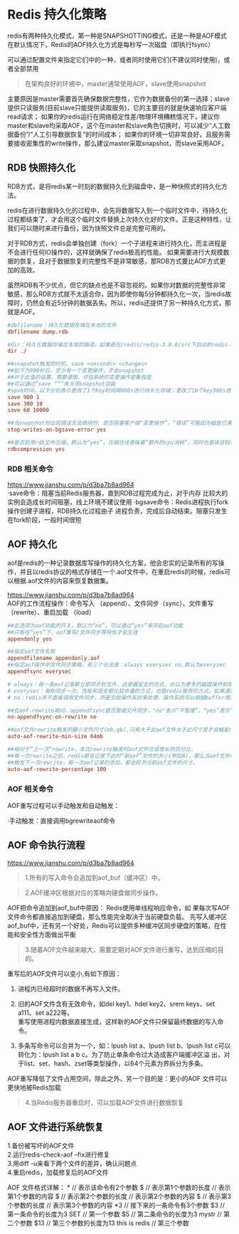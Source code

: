 # Redis 持久化策略
redis有两种持久化模式，第一种是SNAPSHOTTING模式，还是一种是AOF模式
在默认情况下，Redis的AOF持久化方式是每秒写一次磁盘（即执行fsync）

可以通过配置文件来指定它们中的一种，或者同时使用它们(不建议同时使用)，或者全部禁用

> 在架构良好的环境中，master通常使用AOF，slave使用snapshot  

主要原因是master需要首先确保数据完整性，它作为数据备份的第一选择；slave提供只读服务(目前slave只能提供读取服务)，它的主要目的就是快速响应客户端read请求；
如果你的redis运行在网络稳定性差/物理环境糟糕情况下，建议你master和slave均采取AOF，这个在master和slave角色切换时，可以减少“人工数据备份”/“人工引导数据恢复”的时间成本；
如果你的环境一切非常良好，且服务需要接收密集性的write操作，那么建议master采取snapshot，而slave采用AOF。

## RDB 快照持久化
RDB方式，是将redis某一时刻的数据持久化到磁盘中，是一种快照式的持久化方法。  

redis在进行数据持久化的过程中，会先将数据写入到一个临时文件中，待持久化过程都结束了，才会用这个临时文件替换上次持久化好的文件。正是这种特性，让我们可以随时来进行备份，因为快照文件总是完整可用的。

对于RDB方式，redis会单独创建（fork）一个子进程来进行持久化，而主进程是不会进行任何IO操作的，这样就确保了redis极高的性能。
如果需要进行大规模数据的恢复，且对于数据恢复的完整性不是非常敏感，那RDB方式要比AOF方式更加的高效。

虽然RDB有不少优点，但它的缺点也是不容忽视的。如果你对数据的完整性非常敏感，那么RDB方式就不太适合你，因为即使你每5分钟都持久化一次，当redis故障时，仍然会有近5分钟的数据丢失。所以，redis还提供了另一种持久化方式，那就是AOF。

```conf
#dbfilename：持久化数据存储在本地的文件
dbfilename dump.rdb

#dir：持久化数据存储在本地的路径，如果是在/redis/redis-3.0.6/src下启动的redis-cli，则数据会存储在当前src目录下
dir ./

##snapshot触发的时机，save <seconds> <changes>  
##如下为900秒后，至少有一个变更操作，才会snapshot  
##对于此值的设置，需要谨慎，评估系统的变更操作密集程度  
##可以通过“save “””来关闭snapshot功能  
#save时间，以下分别表示更改了1个key时间隔900s进行持久化存储；更改了10个key300s进行存储；更改10000个key60s进行存储。
save 900 1
save 300 10
save 60 10000

##当snapshot时出现错误无法继续时，是否阻塞客户端“变更操作”，“错误”可能因为磁盘已满/磁盘故障/OS级别异常等  
stop-writes-on-bgsave-error yes  

##是否启用rdb文件压缩，默认为“yes”，压缩往往意味着“额外的cpu消耗”，同时也意味这较小的文件尺寸以及较短的网络传输时间  
rdbcompression yes 
```

### RDB 相关命令
https://www.jianshu.com/p/d3ba7b8ad964  
·save命令：阻塞当前Redis服务器，直到RDB过程完成为止，对于内存 比较大的实例会造成长时间阻塞，线上环境不建议使用
·bgsave命令：Redis进程执行fork操作创建子进程，RDB持久化过程由子 进程负责，完成后自动结束。阻塞只发生在fork阶段，一般时间很短

## AOF 持久化
aof是redis的一种记录数据库写操作的持久化方案，他会忠实的记录所有的写操作，并且以redis协议的格式存储在一个.aof文件中，在重启redis的时候，redis可以根据.aof文件的内容来恢复数据集。

https://www.jianshu.com/p/d3ba7b8ad964  
AOF的工作流程操作：命令写入 （append）、文件同步（sync）、文件重写（rewrite）、重启加载 （load）

```conf
##此选项为aof功能的开关，默认为“no”，可以通过“yes”来开启aof功能  
##只有在“yes”下，aof重写/文件同步等特性才会生效  
appendonly yes  

##指定aof文件名称  
appendfilename appendonly.aof  
##指定aof操作中文件同步策略，有三个合法值：always everysec no,默认为everysec  
appendfsync everysec  

# always：每一条aof记录都立即同步到文件，这是最安全的方式，也以为更多的磁盘操作和阻塞延迟，是IO开支较大。
# everysec：每秒同步一次，性能和安全都比较中庸的方式，也是redis推荐的方式。如果遇到物理服务器故障，有可能导致最近一秒内aof记录丢失(可能为部分丢失)。
# no：redis并不直接调用文件同步，而是交给操作系统来处理，操作系统可以根据buffer填充情况/通道空闲时间等择机触发同步；这是一种普通的文件操作方式。性能较好，在物理服务器故障时，数据丢失量会因OS配置有关。

##在aof-rewrite期间，appendfsync是否暂缓文件同步，"no"表示“不暂缓”，“yes”表示“暂缓”，默认为“no”  
no-appendfsync-on-rewrite no  

##aof文件rewrite触发的最小文件尺寸(mb,gb),只有大于此aof文件大于此尺寸是才会触发rewrite，默认“64mb”，建议“512mb”  
auto-aof-rewrite-min-size 64mb  

##相对于“上一次”rewrite，本次rewrite触发时aof文件应该增长的百分比。  
##每一次rewrite之后，redis都会记录下此时“新aof”文件的大小(例如A)，那么当aof文件增长到A*(1 + p)之后  
##触发下一次rewrite，每一次aof记录的添加，都会检测当前aof文件的尺寸。  
auto-aof-rewrite-percentage 100 
```
### AOF 相关命令
AOF重写过程可以手动触发和自动触发：

·手动触发：直接调用bgrewriteaof命令

## AOF 命令执行流程
https://www.jianshu.com/p/d3ba7b8ad964
> 1.所有的写入命令会追加到aof_buf（缓冲区）中。

> 2.AOF缓冲区根据对应的策略向硬盘做同步操作。

AOF把命令追加到aof_buf中原因： Redis使用单线程响应命令，如 果每次写AOF文件命令都直接追加到硬盘，那么性能完全取决于当前硬盘负载。
先写入缓冲区aof_buf中，还有另一个好处，Redis可以提供多种缓冲区同步硬盘的策略，在性能和安全性方面做出平衡

> 3.随着AOF文件越来越大，需要定期对AOF文件进行重写，达到压缩的目的。

重写后的AOF文件可以变小,有如下原因：

1. 进程内已经超时的数据不再写入文件。

2. 旧的AOF文件含有无效命令，如del key1、hdel key2、srem keys、set a111、set a222等。  
重写使用进程内数据直接生成，这样新的AOF文件只保留最终数据的写入命令。

3. 多条写命令可以合并为一个，如：lpush list a、lpush list b、lpush list c可以转化为：lpush list a b c。为了防止单条命令过大造成客户端缓冲区溢 出，对于list、set、hash、zset等类型操作，以64个元素为界拆分为多条。

AOF重写降低了文件占用空间，除此之外，另一个目的是：更小的AOF 文件可以更快地被Redis加载

> 4.当Redis服务器重启时，可以加载AOF文件进行数据恢复

## AOF 文件进行系统恢复
1.备份被写坏的AOF文件  
2.运行redis-check-aof –fix进行修复  
3.用diff -u来看下两个文件的差异，确认问题点  
4.重启redis，加载修复后的AOF文件  

AOF 文件格式详解：
*<count>    	// <count>表示该命令有2个参数
$<len>     	// <len>表示第1个参数的长度
<content>   	// <content>表示第1个参数的内容
$<len>     	// <len>表示第2个参数的长度
<content>   	// <content>表示第2个参数的内容
$<len>     	// <len>表示第3个参数的长度
<content>   	// <content>表示第3个参数的内容
*3          	// 接下来的一条命令有3个参数
$3         	// 第一条命令的长度为3
SET       	// 第一个参数
$5          	// 第二条命令的长度为3
mystr     	// 第二个参数
$13         	// 第三个参数的长度为13
this is redis // 第三个参数


